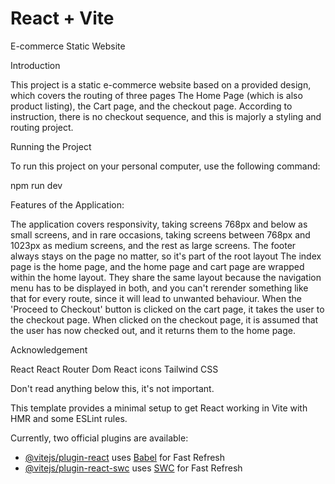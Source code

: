 # React + Vite

E-commerce Static Website 

Introduction

This project is a static e-commerce website based on a provided design, which covers the routing of three pages
The Home Page (which is also product listing), the Cart page, and the checkout page. According to instruction, there is no checkout sequence, and this is majorly a styling and routing project. 

Running the Project

To run this project on your personal computer, use the following command:

npm run dev

Features of the Application:

The application covers responsivity, taking screens 768px and below as small screens, and in rare occasions, taking screens between 768px and 1023px as medium screens, and the rest as large screens. 
The footer always stays on the page no matter, so it's part of the root layout 
The index page is the home page, and the home page and cart page are wrapped within the home layout. They share the same layout because the navigation menu has to be displayed in both, and you can't rerender something like that for every route, since it will lead to unwanted behaviour. 
When the 'Proceed to Checkout' button is clicked on the cart page, it takes the user to the checkout page. When clicked on the checkout page, it is assumed that the user has now checked out, and it returns them to the home page. 


Acknowledgement

React
React Router Dom
React icons
Tailwind CSS 

Don't read anything below this, it's not important. 

This template provides a minimal setup to get React working in Vite with HMR and some ESLint rules.

Currently, two official plugins are available:

- [@vitejs/plugin-react](https://github.com/vitejs/vite-plugin-react/blob/main/packages/plugin-react/README.md) uses [Babel](https://babeljs.io/) for Fast Refresh
- [@vitejs/plugin-react-swc](https://github.com/vitejs/vite-plugin-react-swc) uses [SWC](https://swc.rs/) for Fast Refresh
